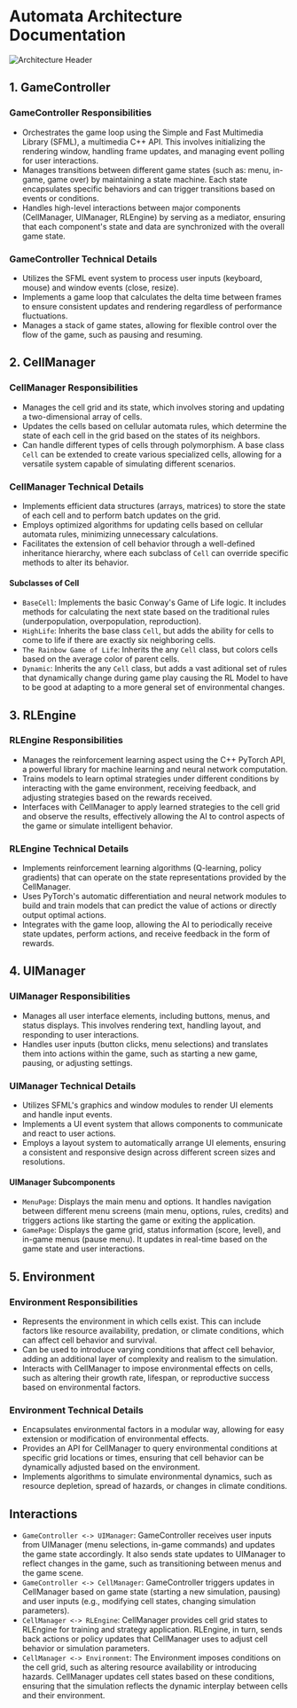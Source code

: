 # Automata Architecture Documentation

![Architecture Header](../images/ArchitectureHeader.png)

## 1. GameController

### GameController Responsibilities

- Orchestrates the game loop using the Simple and Fast Multimedia Library (SFML), a multimedia C++ API. This involves initializing the rendering window, handling frame updates, and managing event polling for user interactions.
- Manages transitions between different game states (such as: menu, in-game, game over) by maintaining a state machine. Each state encapsulates specific behaviors and can trigger transitions based on events or conditions.
- Handles high-level interactions between major components (CellManager, UIManager, RLEngine) by serving as a mediator, ensuring that each component's state and data are synchronized with the overall game state.

### GameController Technical Details

- Utilizes the SFML event system to process user inputs (keyboard, mouse) and window events (close, resize).
- Implements a game loop that calculates the delta time between frames to ensure consistent updates and rendering regardless of performance fluctuations.
- Manages a stack of game states, allowing for flexible control over the flow of the game, such as pausing and resuming.

## 2. CellManager

### CellManager Responsibilities

- Manages the cell grid and its state, which involves storing and updating a two-dimensional array of cells.
- Updates the cells based on cellular automata rules, which determine the state of each cell in the grid based on the states of its neighbors.
- Can handle different types of cells through polymorphism. A base class `Cell` can be extended to create various specialized cells, allowing for a versatile system capable of simulating different scenarios.

### CellManager Technical Details

- Implements efficient data structures (arrays, matrices) to store the state of each cell and to perform batch updates on the grid.
- Employs optimized algorithms for updating cells based on cellular automata rules, minimizing unnecessary calculations.
- Facilitates the extension of cell behavior through a well-defined inheritance hierarchy, where each subclass of `Cell` can override specific methods to alter its behavior.

#### Subclasses of Cell

- `BaseCell`: Implements the basic Conway's Game of Life logic. It includes methods for calculating the next state based on the traditional rules (underpopulation, overpopulation, reproduction).
- `HighLife`: Inherits the base class `Cell`, but adds the ability for cells to come to life if there are exactly six neighboring cells.
- `The Rainbow Game of Life`: Inherits the any `Cell` class, but colors cells based on the average color of parent cells.
- `Dynamic`: Inherits the any `Cell` class, but adds a vast aditional set of rules that dynamically change during game play causing the RL Model to have to be good at adapting to a more general set of environmental changes.

## 3. RLEngine

### RLEngine Responsibilities

- Manages the reinforcement learning aspect using the C++ PyTorch API, a powerful library for machine learning and neural network computation.
- Trains models to learn optimal strategies under different conditions by interacting with the game environment, receiving feedback, and adjusting strategies based on the rewards received.
- Interfaces with CellManager to apply learned strategies to the cell grid and observe the results, effectively allowing the AI to control aspects of the game or simulate intelligent behavior.

### RLEngine Technical Details

- Implements reinforcement learning algorithms (Q-learning, policy gradients) that can operate on the state representations provided by the CellManager.
- Uses PyTorch's automatic differentiation and neural network modules to build and train models that can predict the value of actions or directly output optimal actions.
- Integrates with the game loop, allowing the AI to periodically receive state updates, perform actions, and receive feedback in the form of rewards.

## 4. UIManager

### UIManager Responsibilities

- Manages all user interface elements, including buttons, menus, and status displays. This involves rendering text, handling layout, and responding to user interactions.
- Handles user inputs (button clicks, menu selections) and translates them into actions within the game, such as starting a new game, pausing, or adjusting settings.

### UIManager Technical Details

- Utilizes SFML's graphics and window modules to render UI elements and handle input events.
- Implements a UI event system that allows components to communicate and react to user actions.
- Employs a layout system to automatically arrange UI elements, ensuring a consistent and responsive design across different screen sizes and resolutions.

#### UIManager Subcomponents

- `MenuPage`: Displays the main menu and options. It handles navigation between different menu screens (main menu, options, rules, credits) and triggers actions like starting the game or exiting the application.
- `GamePage`: Displays the game grid, status information (score, level), and in-game menus (pause menu). It updates in real-time based on the game state and user interactions.

## 5. Environment

### Environment Responsibilities

- Represents the environment in which cells exist. This can include factors like resource availability, predation, or climate conditions, which can affect cell behavior and survival.
- Can be used to introduce varying conditions that affect cell behavior, adding an additional layer of complexity and realism to the simulation.
- Interacts with CellManager to impose environmental effects on cells, such as altering their growth rate, lifespan, or reproductive success based on environmental factors.

### Environment Technical Details

- Encapsulates environmental factors in a modular way, allowing for easy extension or modification of environmental effects.
- Provides an API for CellManager to query environmental conditions at specific grid locations or times, ensuring that cell behavior can be dynamically adjusted based on the environment.
- Implements algorithms to simulate environmental dynamics, such as resource depletion, spread of hazards, or changes in climate conditions.

## Interactions

- `GameController <-> UIManager`: GameController receives user inputs from UIManager (menu selections, in-game commands) and updates the game state accordingly. It also sends state updates to UIManager to reflect changes in the game, such as transitioning between menus and the game scene.
- `GameController <-> CellManager`: GameController triggers updates in CellManager based on game state (starting a new simulation, pausing) and user inputs (e.g., modifying cell states, changing simulation parameters).
- `CellManager <-> RLEngine`: CellManager provides cell grid states to RLEngine for training and strategy application. RLEngine, in turn, sends back actions or policy updates that CellManager uses to adjust cell behavior or simulation parameters.
- `CellManager <-> Environment`: The Environment imposes conditions on the cell grid, such as altering resource availability or introducing hazards. CellManager updates cell states based on these conditions, ensuring that the simulation reflects the dynamic interplay between cells and their environment.
